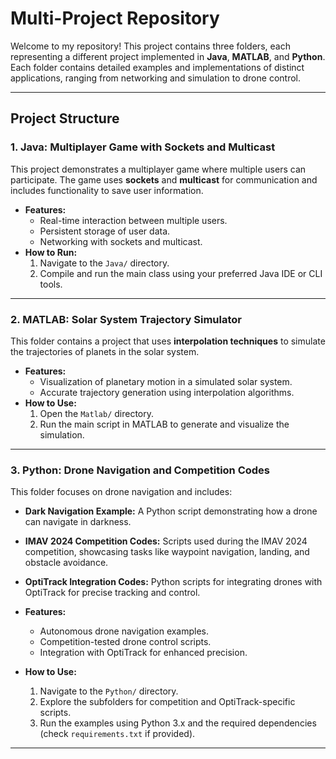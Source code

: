 # Multi-Project Repository  

Welcome to my repository! This project contains three folders, each representing a different project implemented in **Java**, **MATLAB**, and **Python**. Each folder contains detailed examples and implementations of distinct applications, ranging from networking and simulation to drone control.  

---

## Project Structure  

### **1. Java: Multiplayer Game with Sockets and Multicast**  
This project demonstrates a multiplayer game where multiple users can participate. The game uses **sockets** and **multicast** for communication and includes functionality to save user information.  

- **Features:**  
  - Real-time interaction between multiple users.  
  - Persistent storage of user data.  
  - Networking with sockets and multicast.  
- **How to Run:**  
  1. Navigate to the `Java/` directory.  
  2. Compile and run the main class using your preferred Java IDE or CLI tools.  

---

### **2. MATLAB: Solar System Trajectory Simulator**  
This folder contains a project that uses **interpolation techniques** to simulate the trajectories of planets in the solar system.  

- **Features:**  
  - Visualization of planetary motion in a simulated solar system.  
  - Accurate trajectory generation using interpolation algorithms.  
- **How to Use:**  
  1. Open the `Matlab/` directory.  
  2. Run the main script in MATLAB to generate and visualize the simulation.  

---

### **3. Python: Drone Navigation and Competition Codes**  
This folder focuses on drone navigation and includes:  
- **Dark Navigation Example:** A Python script demonstrating how a drone can navigate in darkness.  
- **IMAV 2024 Competition Codes:** Scripts used during the IMAV 2024 competition, showcasing tasks like waypoint navigation, landing, and obstacle avoidance.  
- **OptiTrack Integration Codes:** Python scripts for integrating drones with OptiTrack for precise tracking and control.  

- **Features:**  
  - Autonomous drone navigation examples.  
  - Competition-tested drone control scripts.  
  - Integration with OptiTrack for enhanced precision.  

- **How to Use:**  
  1. Navigate to the `Python/` directory.  
  2. Explore the subfolders for competition and OptiTrack-specific scripts.  
  3. Run the examples using Python 3.x and the required dependencies (check `requirements.txt` if provided).  

---
